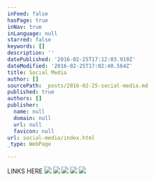 ```yaml
---
inFeed: false
hasPage: true
inNav: true
inLanguage: null
starred: false
keywords: []
description: ''
datePublished: '2016-02-25T17:12:03.919Z'
dateModified: '2016-02-25T17:02:40.564Z'
title: Social Media
author: []
sourcePath: _posts/2016-02-25-social-media.md
published: true
authors: []
publisher:
  name: null
  domain: null
  url: null
  favicon: null
url: social-media/index.html
_type: WebPage

---
```

LINKS HERE
![](https://the-grid-user-content.s3-us-west-2.amazonaws.com/4dcf382a-a713-4110-a0ed-d0b7c799873e.jpg)
![](https://the-grid-user-content.s3-us-west-2.amazonaws.com/28a8df8b-3768-4c29-9d6a-28fe316ca94f.png)
![](https://the-grid-user-content.s3-us-west-2.amazonaws.com/5d1d522e-0638-4a2f-957c-e696db2115ad.png)
![](https://the-grid-user-content.s3-us-west-2.amazonaws.com/99cadec2-777e-4283-9955-8b5b4e22bebd.JPG)
![](https://the-grid-user-content.s3-us-west-2.amazonaws.com/9c38aba2-0f24-4408-aa9e-debee852855f.JPG)